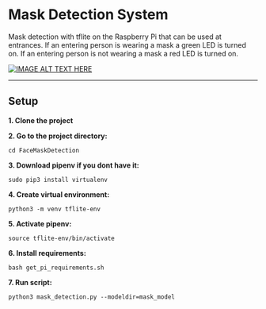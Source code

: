# Mask Detection System
Mask detection with tflite on the Raspberry Pi that can be used at entrances. If an entering person is wearing a mask a green LED is turned on. If an entering person is not wearing a mask a red LED is turned on.

[![IMAGE ALT TEXT HERE](https://img.youtube.com/vi/GJLy0X9fAs/0.jpg)](https://www.youtube.com/watch?v=-GJLy0X9fAs)

---

## Setup

**1. Clone the project**

**2. Go to the project directory:**
```
cd FaceMaskDetection
```
**3. Download pipenv if you dont have it:**
```
sudo pip3 install virtualenv
```
**4. Create virtual environment:**
```
python3 -m venv tflite-env
```
**5. Activate pipenv:**
```
source tflite-env/bin/activate
```
**6. Install requirements:**
```
bash get_pi_requirements.sh
```
**7. Run script:**
```
python3 mask_detection.py --modeldir=mask_model
```
